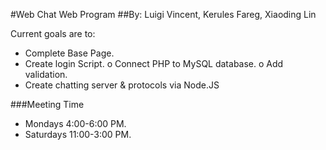 #Web Chat Web Program
##By: Luigi Vincent, Kerules Fareg, Xiaoding Lin

Current goals are to:
 - Complete Base Page.
 - Create login Script.
 	o Connect PHP to MySQL database.
 	o Add validation. 
 - Create chatting server & protocols via Node.JS

###Meeting Time
 - Mondays 4:00-6:00 PM.
 - Saturdays 11:00-3:00 PM.

